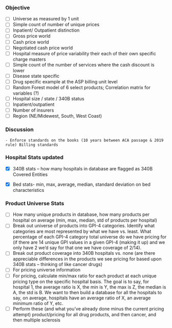### Objective
- [ ] Universe as measured by 1 unit
- [ ] Simple count of number of unique prices
- [ ] Inpatient/ Outpatient distinction
- [ ] Gross price world
- [ ] Cash price world
- [ ] Negotiated cash price world
- [ ] Hospital measure of price variability their each of their own specific charge masters
- [ ] Simple count of the number of services where the cash discount is lower
- [ ] Disease state specific
- [ ] Drug specific example at the ASP billing unit level
- [ ] Random Forest model of 6 select products; Correlation matrix for variables (?)
- [ ] Hospital size / state / 340B status
- [ ] Inpatient/outpatient
- [ ] Number of insurers
- [ ] Region (NE/Midewest, South, West Coast)

### Discussion
    - Enforce standards on the books (10 years between ACA passage & 2019 rule) Billing standards



### Hospital Stats updated
- [x] 340B stats – how many hospitals in database are flagged as 340B Covered Entities

- [x] Bed stats- min, max, average, median, standard deviation on bed characteristics
### Product Universe Stats

- [ ] How many unique products in database, how many products per hospital on average (min, max, median, std of products per hospital)
- [ ] Break out universe of products into GPI-4 categories. Identify what categories are most represented by what we have vs. least. What percentage of each GPI-4 category total universe do we have pricing for (if there are 14 unique GPI values in a given GPI-4 (making it up) and we only have 2 we’d say for that one we have coverage of 2/14).
- [ ] Break out product coverage into 340B hospitals vs. none (are there appreciable differences in the products we see pricing for based upon 340B stats – thinking of like cancer drugs)
- [ ] For pricing universe information
- [ ] For pricing, calculate min/max ratio for each product at each unique pricing type on the specific hospital basis. The goal is to say, for hospital 1, the average ratio is X, the min is Y, the max is Z, the median is A, the std is B. We want to then build a database for all the hospitals to say, on average, hospitals have an average ratio of X, an average minimum ratio of Y, etc.
- [ ] Perform these (and what you’ve already done minus the current pricing attempt) product/pricing for all drug products, and then cancer, and then multiple sclerosis